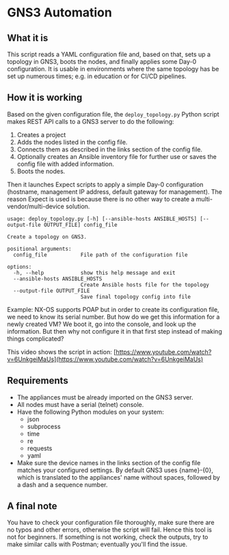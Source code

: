 # GNS3 Automation

## What it is

This script reads a YAML configuration file and, based on that, sets up a topology in GNS3, boots the nodes, and finally applies some Day-0 configuration. It is usable in environments where the same topology has be set up numerous times; e.g. in education or for CI/CD pipelines.

## How it is working

Based on the given configuration file, the `deploy_topology.py` Python script makes REST API calls to a GNS3 server to do the following:

1. Creates a project
2. Adds the nodes listed in the config file.
3. Connects them as described in the links section of the config file.
4. Optionally creates an Ansible inventory file for further use or saves the config file with added information.
5. Boots the nodes.

Then it launches Expect scripts to apply a simple Day-0 configuration (hostname, management IP address, default gateway for management). The reason Expect is used is because there is no other way to create a multi-vendor/multi-device solution.

```text
usage: deploy_topology.py [-h] [--ansible-hosts ANSIBLE_HOSTS] [--output-file OUTPUT_FILE] config_file

Create a topology on GNS3.

positional arguments:
  config_file           File path of the configuration file

options:
  -h, --help            show this help message and exit
  --ansible-hosts ANSIBLE_HOSTS
                        Create Ansible hosts file for the topology
  --output-file OUTPUT_FILE
                        Save final topology config into file
```

Example: NX-OS supports POAP but in order to create its configuration file, we need to know its serial number. But how do we get this information for a newly created VM? We boot it, go into the console, and look up the information. But then why not configure it in that first step instead of making things complicated?

This video shows the script in action: [https://www.youtube.com/watch?v=6UnkgeiMaUs](https://www.youtube.com/watch?v=6UnkgeiMaUs)

## Requirements

- The appliances must be already imported on the GNS3 server.
- All nodes must have a serial (telnet) console.
- Have the following Python modules on your system:
  - json
  - subprocess
  - time
  - re
  - requests
  - yaml
- Make sure the device names in the links section of the config file matches your configured settings. By default GNS3 uses {name}-{0}, which is translated to the appliances' name without spaces, followed by a dash and a sequence number.

## A final note

You have to check your configuration file thoroughly, make sure there are no typos and other errors, otherwise the script will fail. Hence this tool is not for beginners. If something is not working, check the outputs, try to make similar calls with Postman; eventually you'll find the issue.
